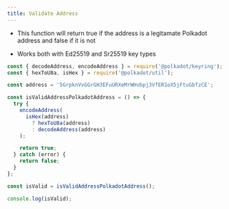 ```yaml
---
title: Validate Address
---
```


- This function will return true if the address is a legitamate Polkadot address and false if it is not

- Works both with Ed25519 and Sr25519 key types

```javascript
const { decodeAddress, encodeAddress } = require('@polkadot/keyring');
const { hexToU8a, isHex } = require('@polkadot/util');

const address = '5GrpknVvGGrGH3EFuURXeMrWHvbpj3VfER1oX5jFtuGbfzCE';

const isValidAddressPolkadotAddress = () => {
  try {
    encodeAddress(
      isHex(address)
        ? hexToU8a(address)
        : decodeAddress(address)
    );

    return true;
  } catch (error) {
    return false;
  }
};

const isValid = isValidAddressPolkadotAddress();

console.log(isValid);
```
